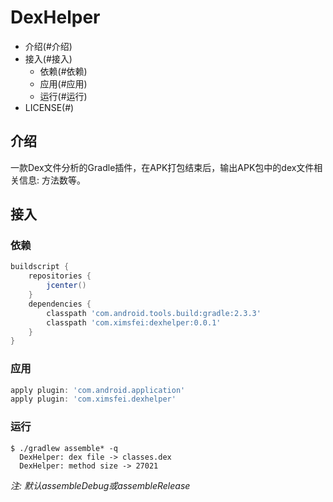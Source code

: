 # DexHelper

* 介绍(#介绍)
* 接入(#接入)
  * 依赖(#依赖)
  * 应用(#应用)
  * 运行(#运行)
* LICENSE(#)

## 介绍

一款Dex文件分析的Gradle插件，在APK打包结束后，输出APK包中的dex文件相关信息: 方法数等。

## 接入

### 依赖 

```gradle
buildscript {
    repositories {
        jcenter()
    }
    dependencies {
        classpath 'com.android.tools.build:gradle:2.3.3'
        classpath 'com.ximsfei:dexhelper:0.0.1'
    }
}
```

### 应用

```gradle
apply plugin: 'com.android.application'
apply plugin: 'com.ximsfei.dexhelper'
```

### 运行

```
$ ./gradlew assemble* -q
  DexHelper: dex file -> classes.dex
  DexHelper: method size -> 27021
```
 
*注: 默认assembleDebug或assembleRelease*
